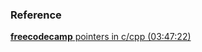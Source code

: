 ### Reference

[**freecodecamp** pointers in c/cpp (03:47:22)](http://https://www.youtube.com/watch?v=zuegQmMdy8M "Pointers in C / C++ [Full Course]")
